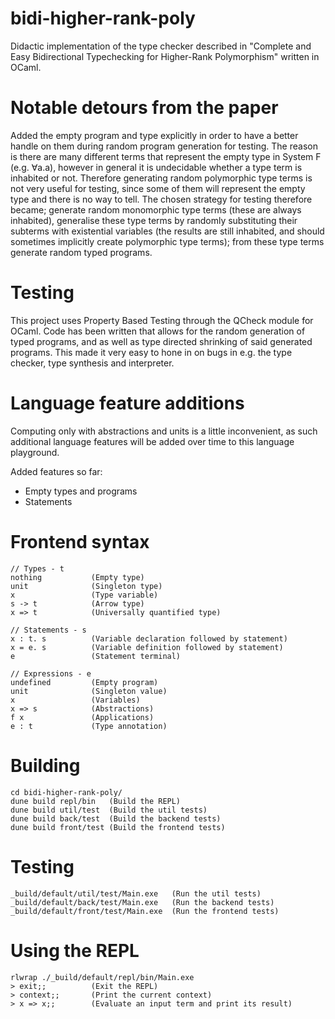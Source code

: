 # bidi-higher-rank-poly
Didactic implementation of the type checker described in "Complete and Easy Bidirectional Typechecking for Higher-Rank Polymorphism" written in OCaml.

# Notable detours from the paper
Added the empty program and type explicitly in order to have a better handle on them during random program generation for testing. The reason is there are many different terms that represent the empty type in System F (e.g. ∀a.a), however in general it is undecidable whether a type term is inhabited or not. Therefore generating random polymorphic type terms is not very useful for testing, since some of them will represent the empty type and there is no way to tell. The chosen strategy for testing therefore became; generate random monomorphic type terms (these are always inhabited), generalise these type terms by randomly substituting their subterms with existential variables (the results are still inhabited, and should sometimes implicitly create polymorphic type terms); from these type terms generate random typed programs.

# Testing
This project uses Property Based Testing through the QCheck module for OCaml. Code has been written that allows for the random generation of typed programs, and as well as type directed shrinking of said generated programs. This made it very easy to hone in on bugs in e.g. the type checker, type synthesis and interpreter.

# Language feature additions
Computing only with abstractions and units is a little inconvenient, as such additional language features will be added over time to this language playground.

Added features so far:
- Empty types and programs
- Statements

# Frontend syntax
```text
// Types - t
nothing           (Empty type)
unit              (Singleton type)
x                 (Type variable)
s -> t            (Arrow type)
x => t            (Universally quantified type)

// Statements - s
x : t. s          (Variable declaration followed by statement)
x = e. s          (Variable definition followed by statement)
e                 (Statement terminal)

// Expressions - e
undefined         (Empty program)
unit              (Singleton value)
x                 (Variables)
x => s            (Abstractions)
f x               (Applications)
e : t             (Type annotation)
```

# Building
```text
cd bidi-higher-rank-poly/
dune build repl/bin   (Build the REPL)
dune build util/test  (Build the util tests)
dune build back/test  (Build the backend tests)
dune build front/test (Build the frontend tests)
```

# Testing
```text
_build/default/util/test/Main.exe   (Run the util tests)
_build/default/back/test/Main.exe   (Run the backend tests)
_build/default/front/test/Main.exe  (Run the frontend tests)
```

# Using the REPL
```text
rlwrap ./_build/default/repl/bin/Main.exe
> exit;;          (Exit the REPL)
> context;;       (Print the current context)
> x => x;;        (Evaluate an input term and print its result)
```
